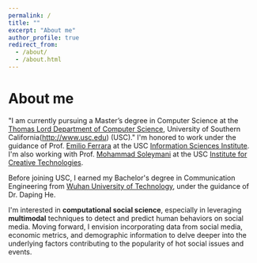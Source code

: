 ```yaml
---
permalink: /
title: ""
excerpt: "About me"
author_profile: true
redirect_from: 
  - /about/
  - /about.html
---
```

About me
======
"I am currently pursuing a Master’s degree in Computer Science at the [Thomas Lord Department of Computer Science](http://www.cs.usc.edu), University of Southern California(http://www.usc.edu) (USC)." I'm honored to work under the guidance of Prof. [Emilio Ferrara](http://www.emilio.ferrara.name) at the USC [Information Sciences Institute](http://www.isi.edu). I'm also working with Prof. [Mohammad Soleymani](https://people.ict.usc.edu/~soleymani/) at the USC [Institute for Creative Technologies](https://ict.usc.edu).

Before joining USC, I earned my Bachelor's degree in Communication Engineering from [Wuhan University of Technology](http://english.whut.edu.cn), under the guidance of Dr. Daping He.

I'm interested in **computational social science**, especially in leveraging **multimodal** techniques to detect and predict human behaviors on social media. Moving forward, I envision incorporating data from social media, economic metrics, and demographic information to delve deeper into the underlying factors contributing to the popularity of hot social issues and events.